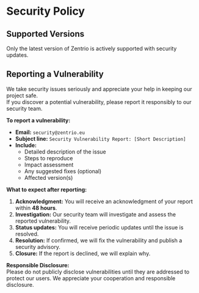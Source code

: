 # Security Policy

## Supported Versions

Only the latest version of Zentrio is actively supported with security updates.

## Reporting a Vulnerability

We take security issues seriously and appreciate your help in keeping our project safe.  
If you discover a potential vulnerability, please report it responsibly to our security team.

**To report a vulnerability:**

- **Email:** `security@zentrio.eu`
- **Subject line:** `Security Vulnerability Report: [Short Description]`
- **Include:**
  - Detailed description of the issue
  - Steps to reproduce
  - Impact assessment
  - Any suggested fixes (optional)
  - Affected version(s)

**What to expect after reporting:**

1. **Acknowledgment:** You will receive an acknowledgment of your report within **48 hours**.
2. **Investigation:** Our security team will investigate and assess the reported vulnerability.
3. **Status updates:** You will receive periodic updates until the issue is resolved.
4. **Resolution:** If confirmed, we will fix the vulnerability and publish a security advisory.
5. **Closure:** If the report is declined, we will explain why.

**Responsible Disclosure:**  
Please do not publicly disclose vulnerabilities until they are addressed to protect our users. We appreciate your cooperation and responsible disclosure.
